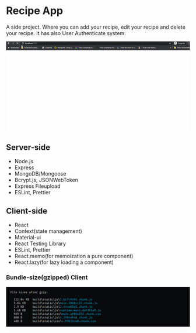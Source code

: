 # Recipe App

A side project. Where you can add your recipe, edit your recipe and delete your recipe. It has also User Authenticate system.

<p align="center">
	<img src="./assets/pictures/recipe-app.gif" alt="Recipe App">
</p>

## Server-side

* Node.js
* Express
* MongoDB/Mongoose
* Bcrypt.js, JSONWebToken
* Express Fileupload
* ESLint, Prettier

## Client-side

* React
* Context(state management)
* Material-ui
* React Testing Library
* ESLint, Prettier
* React.memo(for memoization a pure component)
* React.lazy(for lazy loading a component)

### Bundle-size(gzipped) Client

<p>
	<img src="./assets/pictures/bundle-size.PNG" alt="Bundle Size">
</p>